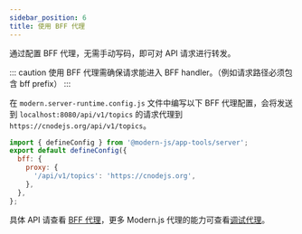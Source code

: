 ```yaml
---
sidebar_position: 6
title: 使用 BFF 代理
---
```


通过配置 BFF 代理，无需手动写码，即可对 API 请求进行转发。

::: caution
使用 BFF 代理需确保请求能进入 BFF handler。（例如请求路径必须包含 bff prefix）
:::

在 `modern.server-runtime.config.js` 文件中编写以下 BFF 代理配置，会将发送到 `localhost:8080/api/v1/topics` 的请求代理到 `https://cnodejs.org/api/v1/topics`。

```js title="modern.server-runtime.config.js"
import { defineConfig } from '@modern-js/app-tools/server';
export default defineConfig({
  bff: {
    proxy: {
      '/api/v1/topics': 'https://cnodejs.org',
    },
  },
};
```

具体 API 请查看 [BFF 代理](/docs/apis/config/bff/proxy)，更多 Modern.js 代理的能力可查看[调试代理](/docs/guides/usages/debug/proxy-and-mock)。
